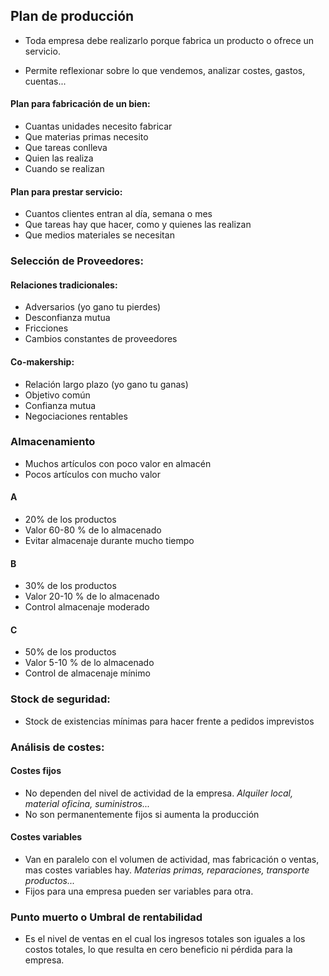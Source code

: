 
## Plan de producción

- Toda empresa debe realizarlo porque fabrica un producto o ofrece un servicio.

- Permite reflexionar sobre lo que vendemos, analizar costes, gastos, cuentas...

#### Plan para fabricación de un bien:

- Cuantas unidades necesito fabricar
- Que materias primas necesito
- Que tareas conlleva
- Quien las realiza
- Cuando se realizan


#### Plan para prestar servicio:

- Cuantos clientes entran al día, semana o mes
- Que tareas hay que hacer, como y quienes las realizan
- Que medios materiales se necesitan



### Selección de Proveedores:


#### Relaciones tradicionales:

- Adversarios (yo gano tu pierdes)
- Desconfianza mutua
- Fricciones
- Cambios constantes de proveedores


#### Co-makership:

- Relación largo plazo (yo gano tu ganas)
- Objetivo común
- Confianza mutua
- Negociaciones rentables



### Almacenamiento

- Muchos artículos con poco valor en almacén
- Pocos artículos con mucho valor

#### A

- 20% de los productos
- Valor 60-80 % de lo almacenado
- Evitar almacenaje durante mucho tiempo


#### B

- 30% de los productos
- Valor 20-10 % de lo almacenado
- Control almacenaje moderado


#### C

- 50% de los productos
- Valor 5-10 % de lo almacenado
- Control de almacenaje mínimo



### Stock de seguridad:

- Stock de existencias mínimas para hacer frente a pedidos imprevistos



### Análisis de costes:


#### Costes fijos

- No dependen del nivel de actividad de la empresa. *Alquiler local, material oficina, suministros...*
- No son permanentemente fijos si aumenta la producción

#### Costes variables

- Van en paralelo con el volumen de actividad, mas fabricación o ventas, mas costes variables hay. *Materias primas, reparaciones, transporte productos...*
- Fijos para una empresa pueden ser variables para otra.



### Punto muerto o Umbral de rentabilidad

- Es el nivel de ventas en el cual los ingresos totales son iguales a los costos totales, lo que resulta en cero beneficio ni pérdida para la empresa.